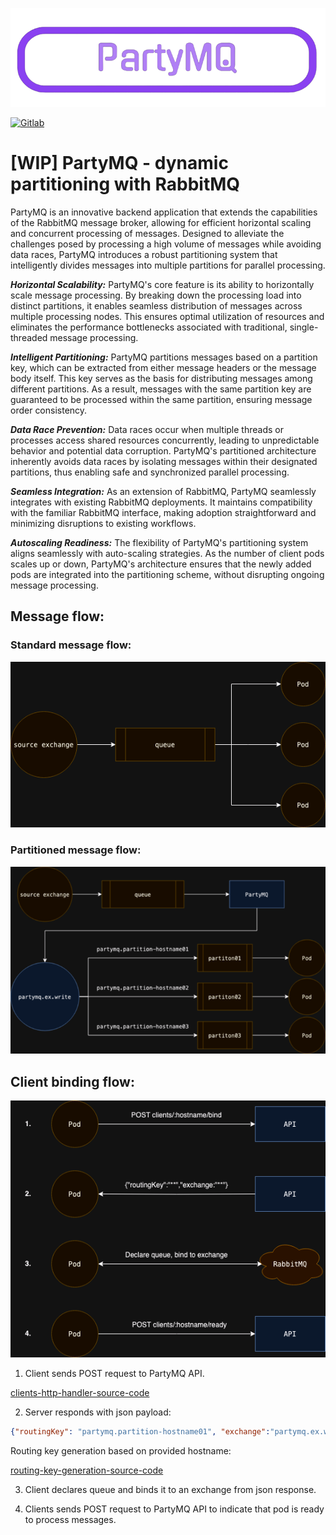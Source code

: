 ![logo.png](docs%2Flogo.png)

[![Gitlab](https://gitlab.com/dnsx2k1/partymq/badges/master/pipeline.svg?key_text=build)](https://gitlab.com/dnsx2k1/partymq)

# [WIP] PartyMQ - dynamic partitioning with RabbitMQ

PartyMQ is an innovative backend application that extends the capabilities of the RabbitMQ message broker,
allowing for efficient horizontal scaling and concurrent processing of messages.
Designed to alleviate the challenges posed by processing a high volume of messages while avoiding data races,
PartyMQ introduces a robust partitioning system that intelligently divides messages into multiple partitions
for parallel processing.

***Horizontal Scalability:*** PartyMQ's core feature is its ability to horizontally scale message processing.
By breaking down the processing load into distinct partitions,
it enables seamless distribution of messages across multiple processing nodes.
This ensures optimal utilization of resources and eliminates the performance bottlenecks associated with traditional,
single-threaded message processing.

***Intelligent Partitioning:*** PartyMQ partitions messages based on a partition key,
which can be extracted from either message headers or the message body itself.
This key serves as the basis for distributing messages among different partitions.
As a result, messages with the same partition key are guaranteed to be processed within the same partition,
ensuring message order consistency.

***Data Race Prevention:*** Data races occur when multiple threads or processes access shared resources concurrently,
leading to unpredictable behavior and potential data corruption.
PartyMQ's partitioned architecture inherently avoids data races by isolating messages within their designated partitions,
thus enabling safe and synchronized parallel processing.

***Seamless Integration:*** As an extension of RabbitMQ, PartyMQ seamlessly integrates with existing RabbitMQ deployments.
It maintains compatibility with the familiar RabbitMQ interface,
making adoption straightforward and minimizing disruptions to existing workflows.

***Autoscaling Readiness:*** The flexibility of PartyMQ's partitioning system aligns seamlessly with auto-scaling strategies.
As the number of client pods scales up or down,
PartyMQ's architecture ensures that the newly added pods are integrated into the partitioning scheme,
without disrupting ongoing message processing.

## Message flow:

### Standard message flow:

![standard-msg-flow.drawio.png](docs%2Fstandard-msg-flow.drawio.png)

### Partitioned message flow:

![partitioned-msg-flow.drawio.png](docs%2Fpartitioned-msg-flow.drawio.png)

## Client binding flow:

![client-binding.drawio.png](docs%2Fclient-binding.drawio.png)

1. Client sends POST request to PartyMQ API.

[clients-http-handler-source-code](app/cmd/clientshttphandler/http.go)

2. Server responds with json payload:
```json
{"routingKey": "partymq.partition-hostname01", "exchange":"partymq.ex.write"}
```

Routing key generation based on provided hostname:

[routing-key-generation-source-code](app/pkg/helpers/helpers.go)

3. Client declares queue and binds it to an exchange from json response.

4. Clients sends POST request to PartyMQ API to indicate that pod is ready to process messages.
